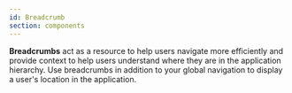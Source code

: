 ```yaml
---
id: Breadcrumb
section: components
---
```

**Breadcrumbs** act as a resource to help users navigate more efficiently and provide context to help users understand where they are in the application hierarchy. Use breadcrumbs in addition to your global navigation to display a user's location in the application.
